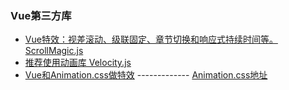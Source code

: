 
### Vue第三方库
- [Vue特效：视差滚动、级联固定、章节切换和响应式持续时间等。ScrollMagic.js](http://scrollmagic.io/)
- [推荐使用动画库 Velocity.js](https://github.com/julianshapiro/velocity)
- [Vue和Animation.css做特效](https://cn.vuejs.org/v2/guide/transitions.html#%E8%87%AA%E5%AE%9A%E4%B9%89%E8%BF%87%E6%B8%A1%E7%9A%84%E7%B1%BB%E5%90%8D)           -------------  [Animation.css地址](https://daneden.github.io/animate.css/)
